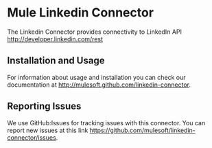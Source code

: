 Mule Linkedin Connector
=========================

The Linkedin Connector provides connectivity to LinkedIn API http://developer.linkedin.com/rest

Installation and Usage
----------------------

For information about usage and installation you can check our documentation at http://mulesoft.github.com/linkedin-connector.

Reporting Issues
----------------

We use GitHub:Issues for tracking issues with this connector. You can report new issues at this link https://github.com/mulesoft/linkedin-connector/issues.
